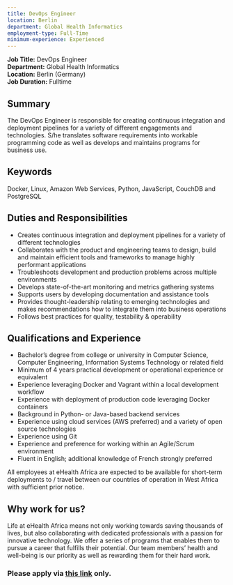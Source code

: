 ```yaml
---
title: DevOps Engineer
location: Berlin
department: Global Health Informatics 
employment-type: Full-Time 
minimum-experience: Experienced
---
```

**Job Title:** DevOps Engineer  
**Department:** Global Health Informatics  
**Location:** Berlin (Germany)  
**Job Duration:** Fulltime  

## Summary
The DevOps Engineer is responsible for creating continuous integration and deployment pipelines for a variety of different engagements and technologies. S/he translates software requirements into workable programming code as well as develops and maintains programs for business use.

## Keywords
Docker, Linux, Amazon Web Services, Python, JavaScript, CouchDB and PostgreSQL

## Duties and Responsibilities

* Creates continuous integration and deployment pipelines for a variety of different technologies
* Collaborates with the product and engineering teams to design, build and maintain efficient tools and frameworks to manage highly performant applications
* Troubleshoots development and production problems across multiple environments 
* Develops state-of-the-art monitoring and metrics gathering systems
* Supports users by developing documentation and assistance tools
* Provides thought-leadership relating to emerging technologies and makes recommendations how to integrate them into business operations 
* Follows best practices for quality, testability & operability

## Qualifications and Experience

* Bachelor’s degree from college or university in Computer Science, Computer Engineering, Information Systems Technology or related field
* Minimum of 4 years practical development or operational experience or equivalent 
* Experience leveraging Docker and Vagrant within a local development workflow  
* Experience with deployment of production code leveraging Docker containers
* Background in Python- or Java-based backend services
* Experience using cloud services (AWS preferred) and a variety of open source technologies
* Experience using Git
* Experience and preference for working within an Agile/Scrum environment
* Fluent in English; additional knowledge of French strongly preferred

All employees at eHealth Africa are expected to be available for short-term deployments to / travel between our countries of operation in West Africa with sufficient prior notice.

## Why work for us?
Life at eHealth Africa means not only working towards saving thousands of lives, but also collaborating with dedicated professionals with a passion for innovative technology. We offer a series of programs that enables them to pursue a career that fulfills their potential. Our team members’ health and well-being is our priority as well as rewarding them for their hard work.

### Please apply via [this link](https://eHealthAfrica.bamboohr.com/jobs/view.php?id=31) only.
